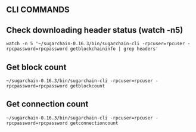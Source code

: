 CLI COMMANDS
------------

## Check downloading header status (watch -n5)
```
watch -n 5 '~/sugarchain-0.16.3/bin/sugarchain-cli -rpcuser=rpcuser -rpcpassword=rpcpassword getblockchaininfo | grep headers'
```

## Get block count
```
~/sugarchain-0.16.3/bin/sugarchain-cli -rpcuser=rpcuser -rpcpassword=rpcpassword getblockcount
```

## Get connection count
```
~/sugarchain-0.16.3/bin/sugarchain-cli -rpcuser=rpcuser -rpcpassword=rpcpassword getconnectioncount
```
